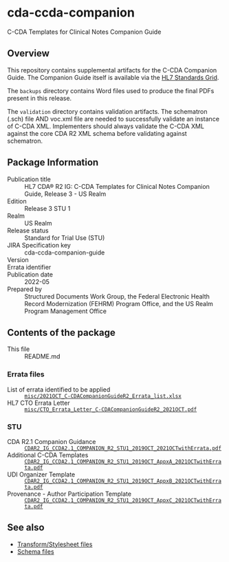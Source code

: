 # cda-ccda-companion
C-CDA Templates for Clinical Notes Companion Guide

## Overview
This repository contains supplemental artifacts for the C-CDA Companion Guide. The Companion Guide itself is available via the [HL7 Standards Grid](https://www.hl7.org/implement/standards/product_brief.cfm?product_id=492).

The `backups` directory contains Word files used to produce the final PDFs present in this release.

The `validation` directory contains validation artifacts. The schematron (.sch) file AND voc.xml file are needed to successfully validate an instance of C-CDA XML. Implementers should always validate the C-CDA XML against the core CDA R2 XML schema before validating against schematron.

## Package Information
<dl>
	<dt>Publication title</dt>
	<dd>HL7 CDA® R2 IG: C-CDA Templates for Clinical Notes Companion Guide, Release 3 - US Realm</dd>
	<dt>Edition</dt>
	<dd>Release 3 STU 1</dd>
	<dt>Realm</dt>
	<dd>US Realm</dd>
	<dt>Release status</dt>
	<dd>Standard for Trial Use (STU)</dd>
	<dt>JIRA Specification key</dt>
	<dd>cda-ccda-companion-guide</dd>
	<dt>Version</dt>
	<dd></dd>
	<dt>Errata identifier</dt>
	<dd></dd>
	<dt>Publication date</dt>
	<dd>2022-05</dd>
	<dt>Prepared by</dt>
	<dd>Structured Documents Work Group, the Federal Electronic Health Record Modernization (FEHRM) Program Office, and the US Realm Program Management Office</dd>
</dl>

## Contents of the package
<dl>
	<dt>This file</dt>
	<dd>README.md</dd>
</dl>

### Errata files
<dl>
	<dt>List of errata identified to be applied</dt>
	<dd><a href="https://github.com/HL7/cda-ccda-companion/blob/master/misc/2021OCT_C-CDACompanionGuideR2_Errata_list.xlsx"><code>misc/2021OCT_C-CDACompanionGuideR2_Errata_list.xlsx</code></a></dd>
	<dt>HL7 CTO Errata Letter</dt>
	<dd><a href="https://github.com/HL7/cda-ccda-companion/blob/master/misc/CTO_Errata_Letter_C-CDACompanionGuideR2_2021OCT.pdf"><code>misc/CTO_Errata_Letter_C-CDACompanionGuideR2_2021OCT.pdf</code></a></dd>
</dl>

### STU
<dl>
	<dt>CDA R2.1 Companion Guidance</dt>
	<dd><a href="https://github.com/HL7/cda-ccda-companion/blob/master/CDAR2_IG_CCDA2.1_COMPANION_R2_STU1_2019OCT_2021OCTwithErrata.pdf"><code>CDAR2_IG_CCDA2.1_COMPANION_R2_STU1_2019OCT_2021OCTwithErrata.pdf</code></a></dd>
	<dt>Additional C-CDA Templates</dt>
	<dd><a href="https://github.com/HL7/cda-ccda-companion/blob/master/CDAR2_IG_CCDA2.1_COMPANION_R2_STU1_2019OCT_AppxA_2021OCTwithErrata.pdf"><code>CDAR2_IG_CCDA2.1_COMPANION_R2_STU1_2019OCT_AppxA_2021OCTwithErrata.pdf</code></a></dd>
	<dt>UDI Organizer Template</dt>
	<dd><a href="https://github.com/HL7/cda-ccda-companion/blob/master/CDAR2_IG_CCDA2.1_COMPANION_R2_STU1_2019OCT_AppxB_2021OCTwithErrata.pdf"><code>CDAR2_IG_CCDA2.1_COMPANION_R2_STU1_2019OCT_AppxB_2021OCTwithErrata.pdf</code></a></dd>
	<dt>Provenance - Author Participation Template</dt>
	<dd><a href="https://github.com/HL7/cda-ccda-companion/blob/master/CDAR2_IG_CCDA2.1_COMPANION_R2_STU1_2019OCT_AppxC_2021OCTwithErrata.pdf"><code>CDAR2_IG_CCDA2.1_COMPANION_R2_STU1_2019OCT_AppxC_2021OCTwithErrata.pdf</code></a></dd>
</dl>

## See also
* [Transform/Stylesheet files](https://hl7.org/permalink/?CDAStyleSheet)
* [Schema files](https://hl7.org/permalink/?CDAR2.0schema)
